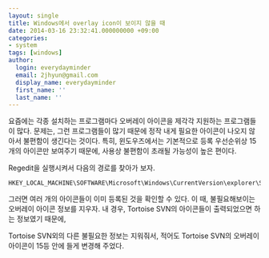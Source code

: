 ```yaml
---
layout: single
title: Windows에서 overlay icon이 보이지 않을 때
date: 2014-03-16 23:32:41.000000000 +09:00
categories:
- system
tags: [windows]
author:
  login: everydayminder
  email: 2jhyun@gmail.com
  display_name: everydayminder
  first_name: ''
  last_name: ''
---
```

요즘에는 각종 설치하는 프로그램마다 오버레이 아이콘을 제각각 지원하는 프로그램들이 많다.
문제는, 그런 프로그램들이 많기 때문에 정작 내게 필요한 아이콘이 나오지 않아서 불편함이 생긴다는 것이다.
특히, 윈도우즈에서는 기본적으로 등록 우선순위상 15개의 아이콘만 보여주기 때문에,
사용상 불편함이 초래될 가능성이 높은 편이다.

Regedit을 실행시켜서 다음의 경로를 찾아가 보자.
```
HKEY_LOCAL_MACHINE\SOFTWARE\Microsoft\Windows\CurrentVersion\explorer\ShellIconOverlayIdentifiers
```
그러면 여러 개의 아이콘들이 이미 등록된 것을 확인할 수 있다.
이 때, 불필요해보이는 오버레이 아이콘 정보를 지우자.
내 경우, Tortoise SVN의 아이콘들이 출력되었으면 하는 정보였기 때문에,

Tortoise SVN외의 다른 불필요한 정보는 지워줘서, 적어도 Tortoise SVN의 오버레이 아이콘이 15등 안에 들게 변경해 주었다.

